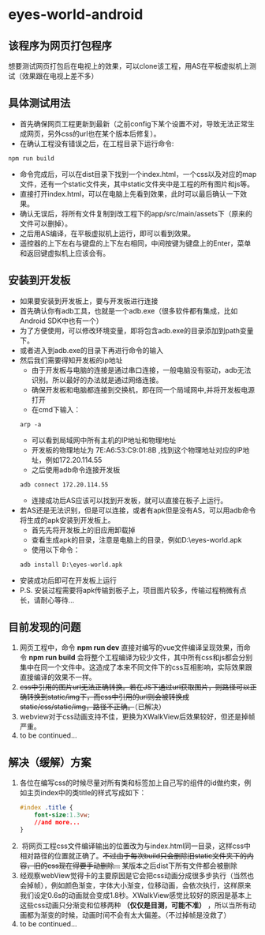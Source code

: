 # eyes-world-android

## 该程序为网页打包程序  
想要测试网页打包后在电视上的效果，可以clone该工程，用AS在平板虚拟机上测试（效果跟在电视上差不多）

## 具体测试用法
-  首先确保网页工程更新到最新（之前config下某个设置不对，导致无法正常生成网页，另外css的url也在某个版本后修复）。
- 在确认工程没有错误之后，在工程目录下运行命令: 
```
npm run build
```
- 命令完成后，可以在dist目录下找到一个index.html，一个css以及对应的map文件，还有一个static文件夹，其中static文件夹中是工程的所有图片和js等。
- 直接打开index.html，可以在电脑上先看到效果，此时可以最后确认一下效果。
- 确认无误后，将所有文件复制到改工程下的app/src/main/assets下（原来的文件可以删掉）。
- 之后用AS编译，在平板虚拟机上运行，即可以看到效果。
- 遥控器的上下左右与键盘的上下左右相同，中间按键为键盘上的Enter，菜单和返回键虚拟机上应该会有。
  
## 安装到开发板
- 如果要安装到开发板上，要与开发板进行连接
- 首先确认你有adb工具，也就是一个adb.exe（很多软件都有集成，比如Android SDK中也有一个）
- 为了方便使用，可以修改环境变量，即将包含adb.exe的目录添加到path变量下。
- 或者进入到adb.exe的目录下再进行命令的输入
- 然后我们需要得知开发板的ip地址
	- 由于开发板与电脑的连接是通过串口连接，一般电脑没有驱动，adb无法识别。所以最好的办法就是通过网络连接。
	- 确保开发板和电脑都连接到交换机，即在同一个局域网中,并将开发板电源打开
	- 在cmd下输入：
	```
	arp -a
	```
	- 可以看到局域网中所有主机的IP地址和物理地址
	- 开发板的物理地址为 7E:A6:53:C9:01:8B ,找到这个物理地址对应的IP地址，例如172.20.114.55
	- 之后使用adb命令连接开发板
	```
	adb connect 172.20.114.55
	```
	- 连接成功后AS应该可以找到开发板，就可以直接在板子上运行。
- 若AS还是无法识别，但是可以连接，或者有apk但是没有AS，可以用adb命令将生成的apk安装到开发板上。
	- 首先先将开发板上的旧应用卸载掉
	- 查看生成apk的目录，注意是电脑上的目录，例如D:\eyes-world.apk
	- 使用以下命令：
	```
	adb install D:\eyes-world.apk
	```
- 安装成功后即可在开发板上运行
- P.S. 安装过程需要将apk传输到板子上，项目图片较多，传输过程稍微有点长，请耐心等待...
    
## 目前发现的问题

  1. 网页工程中，命令 **npm run dev** 直接对编写的vue文件编译呈现效果，而命令 **npm run build** 会将整个工程编译为较少文件，其中所有css和js都会分别集中在同一个文件中。这造成了本来不同文件下的css互相影响，实际效果跟直接编译的效果不一样。
  2. ~~css中引用的图片url无法正确转换。若在JS下通过url获取图片，则路径可以正确转换到static/img下，而css中引用的url则会被转换成static/css/static/img，路径不正确。~~（已解决）
  3. webview对于css动画支持不佳，更换为XWalkView后效果较好，但还是掉帧严重。
  4. to be continued...

## 解决（缓解）方案

1.  各位在编写css的时候尽量对所有类和标签加上自己写的组件的id做约束，例如主页index中的类title的样式写成如下：
	``` css
	#index .title {
		font-size:1.3vw;
		//and more...
	}
	
	```  
2.  将网页工程css文件编译输出的位置改为与index.html同一目录，这样css中相对路径的位置就正确了。~~不过由于每次build只会删除旧static文件夹下的内容，旧的css现在得要手动删除...~~  某版本之后dist下所有文件都会被删除
3.  经观察webView觉得卡的主要原因是它会把css动画分成很多步执行（当然也会掉帧），例如颜色渐变，字体大小渐变，位移动画，会依次执行，这样原来我们设定0.6s的动画就会变成1.8秒。XWalkView感觉比较好的原因是基本上这些css动画只分渐变和位移两种 **（仅仅是目测，可能不准）** ，所以当所有动画都为渐变的时候，动画时间不会有太大偏差。（不过掉帧是没救了）
4.  to be continued...
